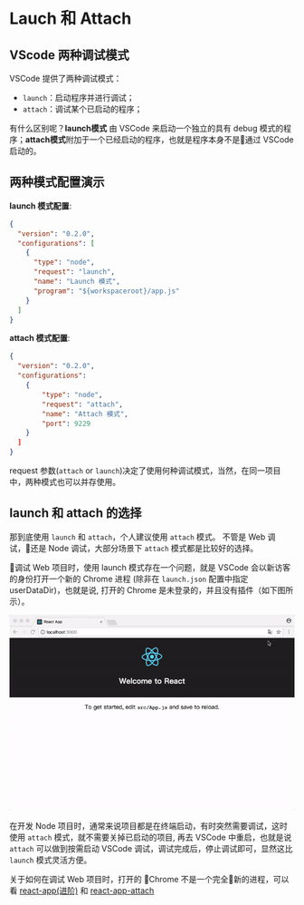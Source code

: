 # Lauch 和 Attach

## VScode 两种调试模式

VSCode 提供了两种调试模式：

- `launch`：启动程序并进行调试；
- `attach`：调试某个已启动的程序；

有什么区别呢？**launch模式** 由 VSCode 来启动一个独立的具有 debug 模式的程序；**attach模式**附加于一个已经启动的程序，也就是程序本身不是通过 VSCode 启动的。


## 两种模式配置演示

**launch 模式配置**:

```json
{
  "version": "0.2.0",
  "configurations": [
    {
      "type": "node",
      "request": "launch",
      "name": "Launch 模式",
      "program": "${workspaceroot}/app.js"
    }
  ]
}
```

**attach 模式配置**:

```json
{
  "version": "0.2.0",
  "configurations": 
    {
        "type": "node",
        "request": "attach",
        "name": "Attach 模式",
        "port": 9229
    }
  ]
}
```

request 参数(`attach` or `launch`)决定了使用何种调试模式，当然，在同一项目中，两种模式也可以并存使用。


## launch 和 attach 的选择

那到底使用 `launch` 和 `attach`，个人建议使用 `attach` 模式。
不管是 Web 调试，还是 Node 调试，大部分场景下 `attach` 模式都是比较好的选择。

调试 Web 项目时，使用 launch 模式存在一个问题，就是 VSCode 会以新访客的身份打开一个新的 Chrome 进程 (除非在 `launch.json` 配置中指定 userDataDir)，也就是说, 打开的 Chrome 是未登录的，并且没有插件（如下图所示）。

![chrome-not-login](/screenshots/chrome-not-login.gif)

在开发 Node 项目时，通常来说项目都是在终端启动，有时突然需要调试，这时使用 `attach` 模式，就不需要关掉已启动的项目, 再去 VSCode 中重启，也就是说 `attach` 可以做到按需启动 VSCode 调试，调试完成后，停止调试即可，显然这比 `launch` 模式灵活方便。


关于如何在调试 Web 项目时，打开的 Chrome 不是一个完全新的进程，可以看 [react-app(进阶)](/JavaScript/react-app/README.md#进阶) 和 [react-app-attach](/JavaScript/react-app-attach/README.md)